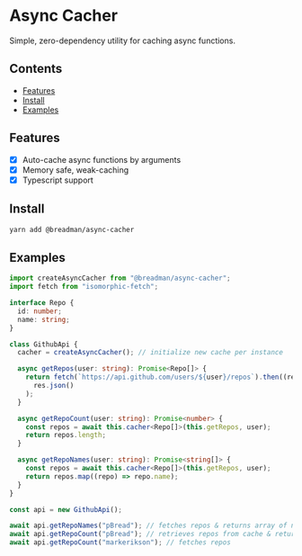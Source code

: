 # Async Cacher

Simple, zero-dependency utility for caching async functions.

## Contents

- [Features](#features)
- [Install](#install)
- [Examples](#examples)

## Features

- [x] Auto-cache async functions by arguments
- [x] Memory safe, weak-caching
- [x] Typescript support

## Install

```bash
yarn add @breadman/async-cacher
```

## Examples

```ts
import createAsyncCacher from "@breadman/async-cacher";
import fetch from "isomorphic-fetch";

interface Repo {
  id: number;
  name: string;
}

class GithubApi {
  cacher = createAsyncCacher(); // initialize new cache per instance

  async getRepos(user: string): Promise<Repo[]> {
    return fetch(`https://api.github.com/users/${user}/repos`).then((res) =>
      res.json()
    );
  }

  async getRepoCount(user: string): Promise<number> {
    const repos = await this.cacher<Repo[]>(this.getRepos, user);
    return repos.length;
  }

  async getRepoNames(user: string): Promise<string[]> {
    const repos = await this.cacher<Repo[]>(this.getRepos, user);
    return repos.map((repo) => repo.name);
  }
}

const api = new GithubApi();

await api.getRepoNames("pBread"); // fetches repos & returns array of names
await api.getRepoCount("pBread"); // retrieves repos from cache & returns count
await api.getRepoCount("markerikson"); // fetches repos
```
